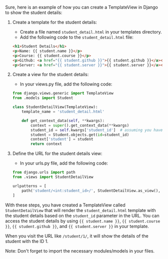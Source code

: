 Sure, here is an example of how you can create a TemplateView in Django to show the student details:

1. Create a template for the student details:
   - Create a file named `student_detail.html` in your templates directory.
   - Add the following code to the `student_detail.html` file:

   ```html
   <h1>Student Details</h1>
   <p>Name: {{ student.name }}</p>
   <p>Course: {{ student.course }}</p>
   <p>Github: <a href="{{ student.github }}">{{ student.github }}</a></p>
   <p>Server: <a href="{{ student.server }}">{{ student.server }}</a></p>
   ```

2. Create a view for the student details:
   - In your views.py file, add the following code:

   ```python
   from django.views.generic import TemplateView
   from .models import Student

   class StudentDetailView(TemplateView):
       template_name = 'student_detail.html'

       def get_context_data(self, **kwargs):
           context = super().get_context_data(**kwargs)
           student_id = self.kwargs['student_id']  # assuming you have a student_id parameter in your URL
           student = Student.objects.get(id=student_id)
           context['student'] = student
           return context
   ```

3. Define the URL for the student details view:
   - In your urls.py file, add the following code:

   ```python
   from django.urls import path
   from .views import StudentDetailView

   urlpatterns = [
       path('student/<int:student_id>/', StudentDetailView.as_view(), name='student_detail'),
   ]
   ```

With these steps, you have created a TemplateView called `StudentDetailView` that will render the `student_detail.html` template with the student details based on the `student_id` parameter in the URL. You can access the student details by using `{{ student.name }}`, `{{ student.course }}`, `{{ student.github }}`, and `{{ student.server }}` in your template.

When you visit the URL like `/student/1/`, it will show the details of the student with the ID 1.

Note: Don't forget to import the necessary modules/models in your files.